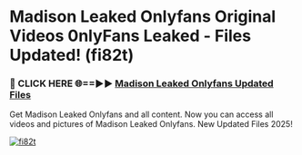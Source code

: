 # Madison Leaked Onlyfans Original Videos 0nlyFans Leaked - Files Updated! (fi82t)

<h3>🔴 CLICK HERE 🌐==►► <a href="https://tinyurl.com/3hn5wdd3" rel="nofollow">Madison Leaked Onlyfans Updated Files</a></h3>

Get Madison Leaked Onlyfans and all content. Now you can access all videos and pictures of Madison Leaked Onlyfans. New Updated Files 2025!

[![fi82t](https://i.imgur.com/4HnBqBT.gif)](https://tinyurl.com/3hn5wdd3)
